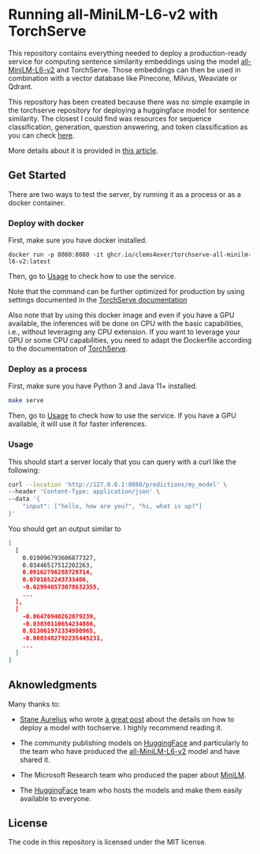 # Running all-MiniLM-L6-v2 with TorchServe 

This repository contains everything needed to deploy a production-ready service for
computing sentence similarity embeddings using the model
[all-MiniLM-L6-v2](https://huggingface.co/sentence-transformers/all-MiniLM-L6-v2) and TorchServe.
Those embeddings can then be used in combination with a vector database like Pinecone, Milvus,
Weaviate or Qdrant.

This repository has been created because there was no simple example in the torchserve repository
for deploying a huggingface model for sentence similarity. The closest I could find was resources
for sequence classification, generation, question answering, and token classification as you can
check [here](https://github.com/pytorch/serve/tree/master/examples/Huggingface_Transformers).

More details about it is provided in
[this article](https://medium.com/@clement.michaud/deploying-a-production-ready-embeddings-service-with-pytorch-378fb591d24e).

## Get Started

There are two ways to test the server, by running it as a process or as a docker container.

### Deploy with docker

First, make sure you have docker installed.

```make
docker run -p 8080:8080 -it ghcr.io/clems4ever/torchserve-all-minilm-l6-v2:latest
```

Then, go to [Usage](#usage) to check how to use the service.

Note that the command can be further optimized for production by using settings documented in the 
[TorchServe documentation](https://github.com/pytorch/serve/blob/master/docker/README.md#running-torchserve-in-a-production-docker-environment)

Also note that by using this docker image and even if you have a GPU available, the inferences will be done on CPU with
the basic capabilities, i.e., without leveraging any CPU extension. If you want to leverage your GPU or some CPU
capabilities, you need to adapt the Dockerfile according to the documentation of
[TorchServe](https://github.com/pytorch/serve/blob/master/docker/README.md).

### Deploy as a process

First, make sure you have Python 3 and Java 11+ installed.

```bash
make serve
```

Then, go to [Usage](#usage) to check how to use the service. If you have a GPU available, it will use it for faster
inferences.

### Usage

This should start a server localy that you can query with a curl like the following:

```bash
curl --location 'http://127.0.0.1:8080/predictions/my_model' \
--header 'Content-Type: application/json' \
--data '{
    "input": ["hello, how are you?", "hi, what is up?"]
}'
```

You should get an output similar to

```bash
[
  [
    0.019096793606877327,
    0.03446517512202263,
    0.09162796288728714,
    0.0701652243733406,
    -0.029946573078632355,
    ...
  ],
  [
    -0.06470940262079239,
    -0.03830110654234886,
    0.013061972334980965,
    -0.0003482792235445231,
    ...
  ]
]
```

## Aknowledgments

Many thanks to:

- [Stane Aurelius](https://supertype.ai/author/saurelius/) who wrote
[a great post](https://supertype.ai/notes/serving-pytorch-w-torchserve/) about the details on how to deploy a model with
tochserve. I highly recommend reading it.

- The community publishing models on [HuggingFace](https://huggingface.co/) and particularly to the team who
have produced the [all-MiniLM-L6-v2](https://huggingface.co/sentence-transformers/all-MiniLM-L6-v2) model and have shared it.

- The Microsoft Research team who produced the paper about [MiniLM](https://arxiv.org/abs/2002.10957).

- The [HuggingFace](https://huggingface.co/) team who hosts the models and make them easily available to everyone.

## License

The code in this repository is licensed under the MIT license.
